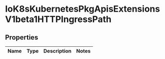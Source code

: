 
# IoK8sKubernetesPkgApisExtensionsV1beta1HTTPIngressPath

## Properties
Name | Type | Description | Notes
------------ | ------------- | ------------- | -------------



